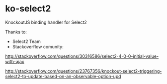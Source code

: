 # ko-select2
KnockoutJS binding handler for Select2

Thanks to:
- Select2 Team
- Stackoverflow comunity:

http://stackoverflow.com/questions/30316586/select2-4-0-0-initial-value-with-ajax

http://stackoverflow.com/questions/23767356/knockout-select2-triggering-select2-to-update-based-on-an-observable-option-upd
